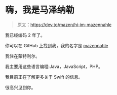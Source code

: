 # 嗨，我是马泽纳勒

> 原文：<https://dev.to/mazen/hi-im-mazennahle>

我已经编码 2 年了。

你可以在 GitHub 上找到我，我的名字是 [mazennahle](https://github.com/mazennahle)

我住在蒙特利尔。

我主要用这些语言编程:Java，JavaScript，PHP。

我目前正在了解更多关于 Swift 的信息。

很高兴见到你。